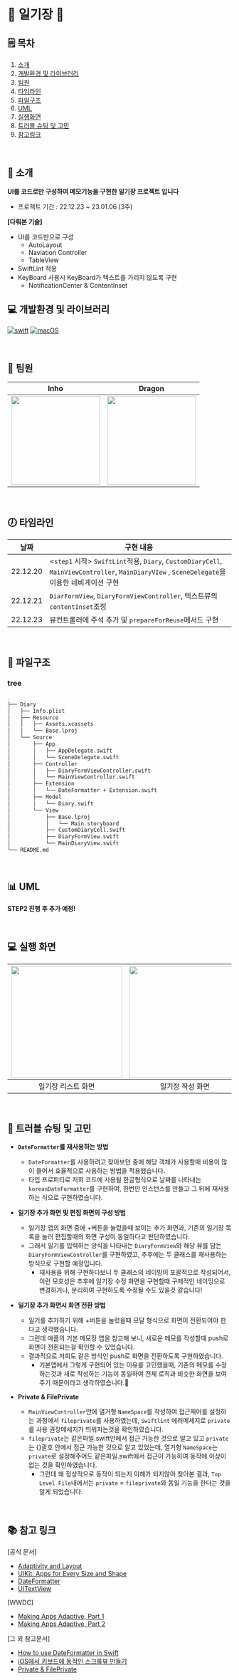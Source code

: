 # 📔 일기장 📓

## 🗒︎ 목차
1. [소개](#-소개)
2. [개발환경 및 라이브러리](#-개발환경-및-라이브러리)
3. [팀원](#-팀원)
4. [타임라인](#-타임라인)
5. [파일구조](#-파일구조)
6. [UML](#-UML)
7. [실행화면](#-실행-화면)
8. [트러블 슈팅 및 고민](#-트러블-슈팅-및-고민)
9. [참고링크](#-참고-링크)

<br>

## 👋 소개

**UI를 코드로만 구성하여 메모기능을 구현한 일기장 프로젝트 입니다**
- 프로젝트 기간 : 22.12.23 ~ 23.01.06 (3주)

**[다뤄본 기술]**
- UI를 코드만으로 구성
    - AutoLayout
    - Naviation Controller
    - TableView
- SwiftLint 적용
- KeyBoard 사용시 KeyBoard가 텍스트를 가리지 않도록 구현
    - NotificationCenter & ContentInset

## 💻 개발환경 및 라이브러리
[![swift](https://img.shields.io/badge/swift-5.6-orange)]()
[![macOS](https://img.shields.io/badge/macOS_Deployment_Target-14.0-blue)]()

<br>

## 🧑 팀원
|Inho|Dragon|
|:---:|:---:|
|<img src=https://user-images.githubusercontent.com/71054048/188081997-a9ac5789-ddd6-4682-abb1-90d2722cf998.jpg width=200>|<img src = "https://i.imgur.com/LI25l3O.png" width=200 height=200>| 

<br>

## 🕖 타임라인

|날짜|구현 내용|
|--|--| 
|22.12.20|<`step1` 시작> `SwiftLint`적용, `Diary`, `CustomDiaryCell`, `MainViewController`, `MainDiaryVIew` , `SceneDelegate`을 이용한 네비게이션 구현|
|22.12.21|`DiarFormView`, `DiaryFormViewController`, 텍스트뷰의 `contentInset`조정|
|22.12.23|뷰컨트롤러에 주석 추가 및 `prepareForReuse`메서드 구현|
    
<br>

## 💾 파일구조

### tree
```bash
.
├── Diary
│   ├── Info.plist
│   ├── Resource
│   │   ├── Assets.xcassets
│   │   └── Base.lproj
│   └── Source
│       ├── App
│       │   ├── AppDelegate.swift
│       │   └── SceneDelegate.swift
│       ├── Controller
│       │   ├── DiaryFormViewController.swift
│       │   └── MainViewController.swift
│       ├── Extension
│       │   └── DateFormatter + Extension.swift
│       ├── Model
│       │   └── Diary.swift
│       └── View
│           ├── Base.lproj
│           │   └── Main.storyboard
│           ├── CustomDiaryCell.swift
│           ├── DiaryFormView.swift
│           └── MainDiaryView.swift
└── README.md

```
<br>

## 📊 UML

**STEP2 진행 후 추가 예정!**

<br>

## 💻 실행 화면

|<img src="https://i.imgur.com/p4gFTWY.png" width=250>|<img src="https://i.imgur.com/YNo9ZaV.gif" width=250>|<img src="https://i.imgur.com/X8GTu09.gif" width=250>|
|:-:|:-:|:-:|
|일기장 리스트 화면|일기장 작성 화면|키보드에 따른 화면 조정|

<br>

## 🎯 트러블 슈팅 및 고민

- **`DateFormatter`를 재사용하는 방법**

    - `DateFormatter`를 사용하려고 찾아보던 중에 해당 객체가 사용할때 비용이 많이 들어서 효율적으로 사용하는 방법을 적용했습니다.
    - 타입 프로퍼티로 저희 코드에 사용될 한글형식으로 날짜를 나타내는 `koreanDateFormatter`를 구현하여, 한번만 인스턴스를 만들고 그 뒤에 재사용하는 식으로 구현하였습니다.

- **일기장 추가 화면 및 편집 화면의 구성 방법**

    - 일기장 앱의 화면 중에 +버튼을 눌렀을때 보이는 추가 화면과, 기존의 일기장 목록을 눌러 편집할때의 화면 구성이 동일하다고 판단하였습니다. 
    - 그래서 일기를 입력하는 양식을 나타내는 `DiaryFormView`와 해당 뷰를 담는 `DiaryFormViewController`를 구현하였고, 추후에는 두 클래스를 재사용하는 방식으로 구현할 예정입니다.
        - 재사용을 위해 구현하다보니 두 클래스의 네이밍이 포괄적으로 작성되어서, 이런 모호성은 추후에 일기장 수정 화면을 구현할때 구체적인 네이밍으로 변경하거나, 분리하여 구현하도록 수정될 수도 있을것 같습니다!

- **일기장 추가 화면시 화면 전환 방법**
    - 일기를 추가하기 위해 +버튼을 눌렀을때 모달 형식으로 화면이 전환되어야 한다고 생각했습니다. 
    - 그런데 애플의 기본 메모장 앱을 참고해 보니, 새로운 메모를 작성할때 push로 화면이 전횐되는걸 확인할 수 있었습니다.
    - 결과적으로 저희도 같은 방식인 push로 화면을 전환하도록 구현하였습니다.
        - 기본앱에서 그렇게 구현되어 있는 이유를 고민했을때, 기존의 메모를 수정하는것과 새로 작성하는 기능이 동일하여 전체 로직과 비슷한 화면을 보여주기 때문이라고 생각하였습니다.🤔

- **Private & FilePrivate**
    - `MainViewController`안에 열거형 `NameSpace`를 작성하여 접근제어를 설정하는 과정에서 `fileprivate`를 사용하였는데, `Swiftlint` 에러메세지로 `private`를 사용 권장메세지가 띄워지는것을 확인하였습니다.
    - `fileprivate`는 같은파일.swift안에서 접근 가능한 것으로 알고 있고 `private`는 {}괄호 안에서 접근 가능한 것으로 알고 있었는데, 열거형 `NameSpace`는 `private`로 설정해주어도 같은파일.swift에서 접근이 가능하여 동작에 이상이 없는 것을 확인하였습니다.
        - 그런데 왜 정상적으로 동작이 되는지 이해가 되지않아 찾아본 결과, `Top Level File`내에서는 `private` = `fileprivate`와 동일 기능을 한다는 것을 알게 되었습니다.


<br>

## 📚 참고 링크

[공식 문서]
- [Adaptivity and Layout](https://developer.apple.com/design/human-interface-guidelines/foundations/layout/) <br>
- [UIKit: Apps for Every Size and Shape](https://developer.apple.com/documentation/uikit/uicollectionview) <br>
- [DateFormatter](https://developer.apple.com/documentation/foundation/dateformatter) <br>
- [UITextView](https://developer.apple.com/documentation/uikit/uitextview) <br>

[WWDC]
- [Making Apps Adaptive, Part 1](https://www.youtube.com/watch?v=hLkqt2g-450) <br>
- [Making Apps Adaptive, Part 2](https://www.youtube.com/watch?v=s3utpBiRbB0w) <br>

[그 외 참고문서]
- [How to use DateFormatter in Swift](https://sarunw.com/posts/how-to-use-dateformatter/)
- [iOS에서 키보드에 동적인 스크롤뷰 만들기](https://seizze.github.io/2019/11/17/iOS%EC%97%90%EC%84%9C-%ED%82%A4%EB%B3%B4%EB%93%9C%EC%97%90-%EB%8F%99%EC%A0%81%EC%9D%B8-%EC%8A%A4%ED%81%AC%EB%A1%A4%EB%B7%B0-%EB%A7%8C%EB%93%A4%EA%B8%B0.html)
- [Private & FilePrivate](https://stackoverflow.com/questions/43503274/in-swift-3-is-there-a-difference-between-private-class-foo-and-fileprivate-c) <br>
